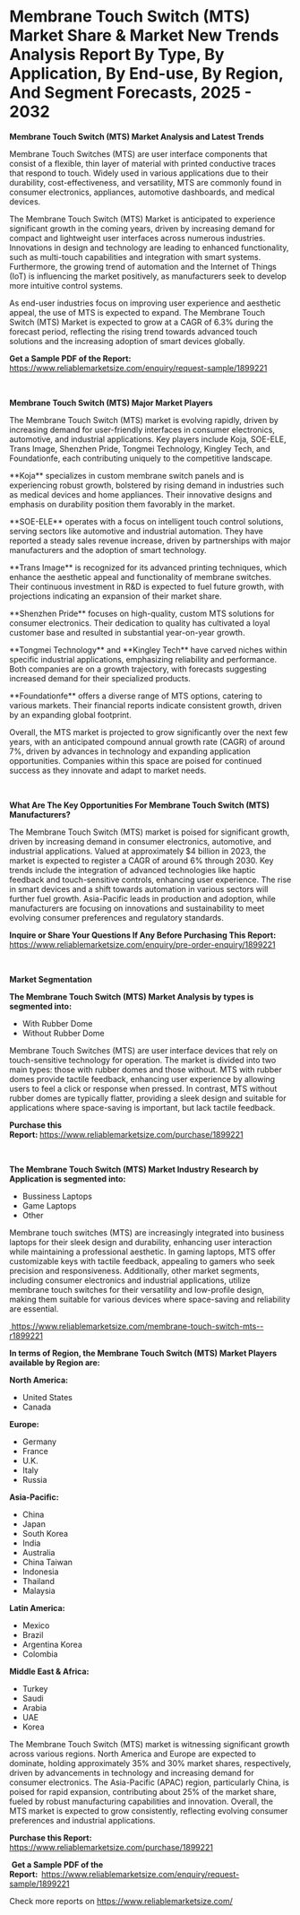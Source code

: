 <p><h1>Membrane Touch Switch  (MTS) Market Share & Market New Trends Analysis Report By Type, By Application, By End-use, By Region, And Segment Forecasts, 2025 - 2032</h1></p><p><strong>Membrane Touch Switch  (MTS) Market Analysis and Latest Trends</strong></p>
<p><p>Membrane Touch Switches (MTS) are user interface components that consist of a flexible, thin layer of material with printed conductive traces that respond to touch. Widely used in various applications due to their durability, cost-effectiveness, and versatility, MTS are commonly found in consumer electronics, appliances, automotive dashboards, and medical devices.</p><p>The Membrane Touch Switch (MTS) Market is anticipated to experience significant growth in the coming years, driven by increasing demand for compact and lightweight user interfaces across numerous industries. Innovations in design and technology are leading to enhanced functionality, such as multi-touch capabilities and integration with smart systems. Furthermore, the growing trend of automation and the Internet of Things (IoT) is influencing the market positively, as manufacturers seek to develop more intuitive control systems.</p><p>As end-user industries focus on improving user experience and aesthetic appeal, the use of MTS is expected to expand. The Membrane Touch Switch (MTS) Market is expected to grow at a CAGR of 6.3% during the forecast period, reflecting the rising trend towards advanced touch solutions and the increasing adoption of smart devices globally.</p></p>
<p><strong>Get a Sample PDF of the Report:&nbsp;</strong> <a href="https://www.reliablemarketsize.com/enquiry/request-sample/1899221?utm_campaign=2393&utm_medium=2&utm_source=Github&utm_content=ia&utm_term=07042025&utm_id=membrane-touch-switch-mts">https://www.reliablemarketsize.com/enquiry/request-sample/1899221</a></p>
<p>&nbsp;</p>
<p><strong>Membrane Touch Switch  (MTS) Major Market Players</strong></p>
<p><p>The Membrane Touch Switch (MTS) market is evolving rapidly, driven by increasing demand for user-friendly interfaces in consumer electronics, automotive, and industrial applications. Key players include Koja, SOE-ELE, Trans Image, Shenzhen Pride, Tongmei Technology, Kingley Tech, and Foundationfe, each contributing uniquely to the competitive landscape.</p><p>**Koja** specializes in custom membrane switch panels and is experiencing robust growth, bolstered by rising demand in industries such as medical devices and home appliances. Their innovative designs and emphasis on durability position them favorably in the market.</p><p>**SOE-ELE** operates with a focus on intelligent touch control solutions, serving sectors like automotive and industrial automation. They have reported a steady sales revenue increase, driven by partnerships with major manufacturers and the adoption of smart technology.</p><p>**Trans Image** is recognized for its advanced printing techniques, which enhance the aesthetic appeal and functionality of membrane switches. Their continuous investment in R&D is expected to fuel future growth, with projections indicating an expansion of their market share.</p><p>**Shenzhen Pride** focuses on high-quality, custom MTS solutions for consumer electronics. Their dedication to quality has cultivated a loyal customer base and resulted in substantial year-on-year growth.</p><p>**Tongmei Technology** and **Kingley Tech** have carved niches within specific industrial applications, emphasizing reliability and performance. Both companies are on a growth trajectory, with forecasts suggesting increased demand for their specialized products.</p><p>**Foundationfe** offers a diverse range of MTS options, catering to various markets. Their financial reports indicate consistent growth, driven by an expanding global footprint.</p><p>Overall, the MTS market is projected to grow significantly over the next few years, with an anticipated compound annual growth rate (CAGR) of around 7%, driven by advances in technology and expanding application opportunities. Companies within this space are poised for continued success as they innovate and adapt to market needs.</p></p>
<p>&nbsp;</p>
<p><strong>What Are The Key Opportunities For Membrane Touch Switch  (MTS) Manufacturers?</strong></p>
<p><p>The Membrane Touch Switch (MTS) market is poised for significant growth, driven by increasing demand in consumer electronics, automotive, and industrial applications. Valued at approximately $4 billion in 2023, the market is expected to register a CAGR of around 6% through 2030. Key trends include the integration of advanced technologies like haptic feedback and touch-sensitive controls, enhancing user experience. The rise in smart devices and a shift towards automation in various sectors will further fuel growth. Asia-Pacific leads in production and adoption, while manufacturers are focusing on innovations and sustainability to meet evolving consumer preferences and regulatory standards.</p></p>
<p><strong>Inquire or Share Your Questions If Any Before Purchasing This Report:</strong> <a href="https://www.reliablemarketsize.com/enquiry/pre-order-enquiry/1899221?utm_campaign=2393&utm_medium=2&utm_source=Github&utm_content=ia&utm_term=07042025&utm_id=membrane-touch-switch-mts">https://www.reliablemarketsize.com/enquiry/pre-order-enquiry/1899221</a></p>
<p>&nbsp;</p>
<p><strong>Market Segmentation</strong></p>
<p><strong>The Membrane Touch Switch  (MTS) Market Analysis by types is segmented into:</strong></p>
<p><ul><li>With Rubber Dome</li><li>Without Rubber Dome</li></ul></p>
<p><p>Membrane Touch Switches (MTS) are user interface devices that rely on touch-sensitive technology for operation. The market is divided into two main types: those with rubber domes and those without. MTS with rubber domes provide tactile feedback, enhancing user experience by allowing users to feel a click or response when pressed. In contrast, MTS without rubber domes are typically flatter, providing a sleek design and suitable for applications where space-saving is important, but lack tactile feedback.</p></p>
<p><strong>Purchase this Report:&nbsp;</strong><a href="https://www.reliablemarketsize.com/purchase/1899221?utm_campaign=2393&utm_medium=2&utm_source=Github&utm_content=ia&utm_term=07042025&utm_id=membrane-touch-switch-mts">https://www.reliablemarketsize.com/purchase/1899221</a></p>
<p>&nbsp;</p>
<p><strong>The Membrane Touch Switch  (MTS) Market Industry Research by Application is segmented into:</strong></p>
<p><ul><li>Bussiness Laptops</li><li>Game Laptops</li><li>Other</li></ul></p>
<p><p>Membrane touch switches (MTS) are increasingly integrated into business laptops for their sleek design and durability, enhancing user interaction while maintaining a professional aesthetic. In gaming laptops, MTS offer customizable keys with tactile feedback, appealing to gamers who seek precision and responsiveness. Additionally, other market segments, including consumer electronics and industrial applications, utilize membrane touch switches for their versatility and low-profile design, making them suitable for various devices where space-saving and reliability are essential.</p></p>
<p><a href="https://www.reliablemarketsize.com/membrane-touch-switch-mts--r1899221?utm_campaign=2393&utm_medium=2&utm_source=Github&utm_content=ia&utm_term=07042025&utm_id=membrane-touch-switch-mts">&nbsp;https://www.reliablemarketsize.com/membrane-touch-switch-mts--r1899221</a></p>
<p><strong>In terms of Region, the Membrane Touch Switch  (MTS) Market Players available by Region are:</strong></p>
<p>
    <p> <strong> North America: </strong>
        <ul>
            <li>United States</li>
            <li>Canada</li>
        </ul>
        </p> 
    <p> <strong> Europe: </strong>
        <ul>
            <li>Germany</li>
            <li>France</li>
            <li>U.K.</li>
            <li>Italy</li>
            <li>Russia</li>
        </ul>
        </p> 
    <p> <strong> Asia-Pacific: </strong>
        <ul>
            <li>China</li>
            <li>Japan</li>
            <li>South Korea</li>
            <li>India</li>
            <li>Australia</li>
            <li>China Taiwan</li>
            <li>Indonesia</li>
            <li>Thailand</li>
            <li>Malaysia</li>
        </ul>
        </p> 
    <p> <strong> Latin America: </strong>
        <ul>
            <li>Mexico</li>
            <li>Brazil</li>
            <li>Argentina Korea</li>
            <li>Colombia</li>
        </ul>
        </p> 
    <p> <strong> Middle East & Africa: </strong>
        <ul>
            <li>Turkey</li>
            <li>Saudi</li>
            <li>Arabia</li>
            <li>UAE</li>
            <li>Korea</li>
        </ul>
    </p>
    </p>
<p><p>The Membrane Touch Switch (MTS) market is witnessing significant growth across various regions. North America and Europe are expected to dominate, holding approximately 35% and 30% market shares, respectively, driven by advancements in technology and increasing demand for consumer electronics. The Asia-Pacific (APAC) region, particularly China, is poised for rapid expansion, contributing about 25% of the market share, fueled by robust manufacturing capabilities and innovation. Overall, the MTS market is expected to grow consistently, reflecting evolving consumer preferences and industrial applications.</p></p>
<p><strong>Purchase this Report: </strong><a href="https://www.reliablemarketsize.com/purchase/1899221?utm_campaign=2393&utm_medium=2&utm_source=Github&utm_content=ia&utm_term=07042025&utm_id=membrane-touch-switch-mts">https://www.reliablemarketsize.com/purchase/1899221</a></p>
<p>&nbsp;<strong>Get a Sample PDF of the Report:&nbsp;&nbsp;</strong><a href="https://www.reliablemarketsize.com/enquiry/request-sample/1899221?utm_campaign=2393&utm_medium=2&utm_source=Github&utm_content=ia&utm_term=07042025&utm_id=membrane-touch-switch-mts">https://www.reliablemarketsize.com/enquiry/request-sample/1899221</a></p>
<p><strong></strong></p>
<p>Check more reports on <a href="https://www.reliablemarketsize.com/?utm_campaign=2393&utm_medium=2&utm_source=Github&utm_content=ia&utm_term=07042025&utm_id=membrane-touch-switch-mts">https://www.reliablemarketsize.com/</a></p>